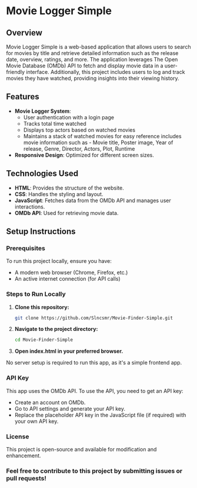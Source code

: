 # Movie Logger Simple

## Overview
Movie Logger Simple is a web-based application that allows users to search for movies by title and retrieve detailed information such as the release date, overview, ratings, and more. The application leverages The Open Movie Database (OMDb) API to fetch and display movie data in a user-friendly interface. Additionally, this project includes users to log and track movies they have watched, providing insights into their viewing history.

## Features
- **Movie Logger System**:
  - User authentication with a login page
  - Tracks total time watched
  - Displays top actors based on watched movies
  - Maintains a stack of watched movies for easy reference includes movie information such as   - Movie title, Poster image, Year of release, Genre, Director, Actors, Plot, Runtime
- **Responsive Design**: Optimized for different screen sizes.

## Technologies Used
- **HTML**: Provides the structure of the website.
- **CSS**: Handles the styling and layout.
- **JavaScript**: Fetches data from the OMDb API and manages user interactions.
- **OMDb API**: Used for retrieving movie data.

## Setup Instructions

### Prerequisites
To run this project locally, ensure you have:
- A modern web browser (Chrome, Firefox, etc.)
- An active internet connection (for API calls)

### Steps to Run Locally

1. **Clone this repository:**

   ```bash
   git clone https://github.com/Slncsmr/Movie-Finder-Simple.git
   ```
2. **Navigate to the project directory:**

   ```bash
   cd Movie-Finder-Simple
   ```
3. **Open index.html in your preferred browser.**

No server setup is required to run this app, as it's a simple frontend app.

### API Key
This app uses the OMDb API. To use the API, you need to get an API key:

- Create an account on OMDb.
- Go to API settings and generate your API key.
- Replace the placeholder API key in the JavaScript file (if required) with your own API key.

### License
This project is open-source and available for modification and enhancement.

### Feel free to contribute to this project by submitting issues or pull requests!

